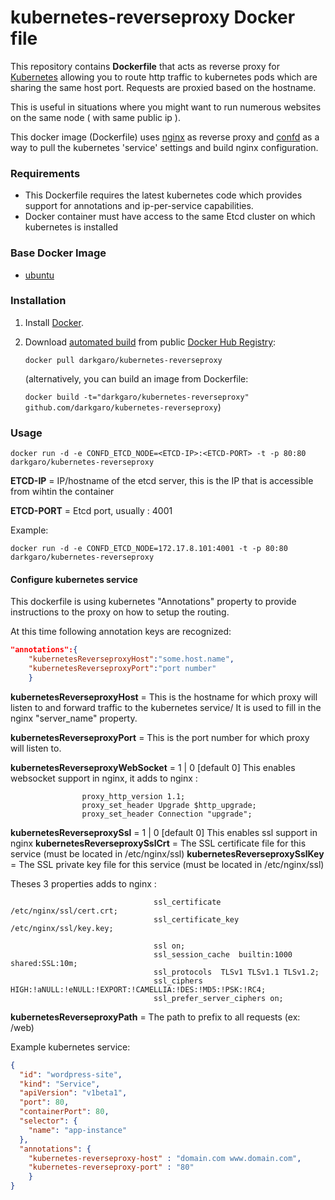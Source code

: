 kubernetes-reverseproxy Docker file
=======================


This repository contains **Dockerfile** that acts as reverse proxy for [Kubernetes](https://github.com/GoogleCloudPlatform/kubernetes) allowing you to route http traffic to kubernetes pods which are sharing the same host port. Requests are proxied based on the hostname.

This is useful in situations where you might want to run numerous websites on the same node ( with same public ip ).

This docker image (Dockerfile) uses [nginx](http://nginx.org/) as reverse proxy and [confd](https://github.com/kelseyhightower/confd) as a way to pull the kubernetes 'service' settings and build nginx configuration.

### Requirements
* This Dockerfile requires the latest kubernetes code which provides support for annotations and ip-per-service capabilities.
* Docker container must have access to the same Etcd cluster on which kubernetes is installed

### Base Docker Image

* [ubuntu](https://registry.hub.docker.com/_/ubuntu/)


### Installation

1. Install [Docker](https://www.docker.com/).

2. Download [automated build](https://registry.hub.docker.com/u/darkgaro/kubernetes-reverseproxy/) from public [Docker Hub Registry](https://registry.hub.docker.com/):

	```docker pull darkgaro/kubernetes-reverseproxy```

   	(alternatively, you can build an image from Dockerfile:

   	`docker build -t="darkgaro/kubernetes-reverseproxy" github.com/darkgaro/kubernetes-reverseproxy`)


### Usage

    docker run -d -e CONFD_ETCD_NODE=<ETCD-IP>:<ETCD-PORT> -t -p 80:80 darkgaro/kubernetes-reverseproxy

**ETCD-IP** = IP/hostname of the etcd server, this is the IP that is accessible from wihtin the container

**ETCD-PORT** = Etcd port, usually : 4001

Example:

	docker run -d -e CONFD_ETCD_NODE=172.17.8.101:4001 -t -p 80:80 darkgaro/kubernetes-reverseproxy

#### Configure kubernetes service

This dockerfile is using kubernetes "Annotations" property to provide instructions to the proxy on how to setup the routing.

At this time following annotation keys are recognized:

```json
"annotations":{
	"kubernetesReverseproxyHost":"some.host.name",
	"kubernetesReverseproxyPort":"port number"
    }
```
**kubernetesReverseproxyHost** =  This is the hostname for which proxy will listen to and forward traffic to the kubernetes service/
It is used to fill in the nginx "server_name" property.

**kubernetesReverseproxyPort** =  This is the port number for which proxy will listen to.

**kubernetesReverseproxyWebSocket** =  1 | 0  [default 0] This enables websocket support in nginx, it adds to nginx :
```
                proxy_http_version 1.1;
                proxy_set_header Upgrade $http_upgrade;
                proxy_set_header Connection "upgrade";
```

**kubernetesReverseproxySsl** = 1 | 0 [default 0] This enables ssl support in nginx
**kubernetesReverseproxySslCrt** = The SSL certificate file for this service (must be located in /etc/nginx/ssl)
**kubernetesReverseproxySslKey** = The SSL private key file for this service (must be located in /etc/nginx/ssl)

Theses 3 properties adds to nginx :

```
								ssl_certificate           /etc/nginx/ssl/cert.crt;
								ssl_certificate_key       /etc/nginx/ssl/key.key;

								ssl on;
								ssl_session_cache  builtin:1000  shared:SSL:10m;
								ssl_protocols  TLSv1 TLSv1.1 TLSv1.2;
								ssl_ciphers HIGH:!aNULL:!eNULL:!EXPORT:!CAMELLIA:!DES:!MD5:!PSK:!RC4;
								ssl_prefer_server_ciphers on;
```

**kubernetesReverseproxyPath** = The path to prefix to all requests (ex: /web)

Example kubernetes service:

```json
{
  "id": "wordpress-site",
  "kind": "Service",
  "apiVersion": "v1beta1",
  "port": 80,
  "containerPort": 80,
  "selector": {
    "name": "app-instance"
  },
  "annotations": {
  	"kubernetes-reverseproxy-host" : "domain.com www.domain.com",
  	"kubernetes-reverseproxy-port" : "80"
	}
}
```

